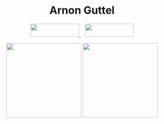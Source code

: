 <h1 align='center'>
  Arnon Guttel
</h1>

<p align='center'>
  
  <a href="https://www.linkedin.com/in/arnon-guttel/">
    <img src="https://img.shields.io/badge/linkedin-%230077B5.svg?&style=for-the-badge&logo=linkedin&logoColor=white" width="130" height="35"/>
  </a>&nbsp;&nbsp;
  <a href="https://guttelarnon.itch.io/"><img src="https://leafo.net/igjc-presentation/itchio-logo.png" width="130" height="35"/></a>
</p>

<p align='center'>
  <a href="#"><img height = 200 src="https://github-readme-stats.vercel.app/api?username=ArnonGuttel&show_icons=true&count_private=true&include_all_commits=true&rank_icon=github&theme=dracula"></a>
  <a href="#"><img height = 200 src="https://github-readme-stats.vercel.app/api/top-langs/?username=ArnonGuttel&layout=compact&langs_count=8&size_weight=0&count_weight=1&theme=dracula"></a>
</p>
